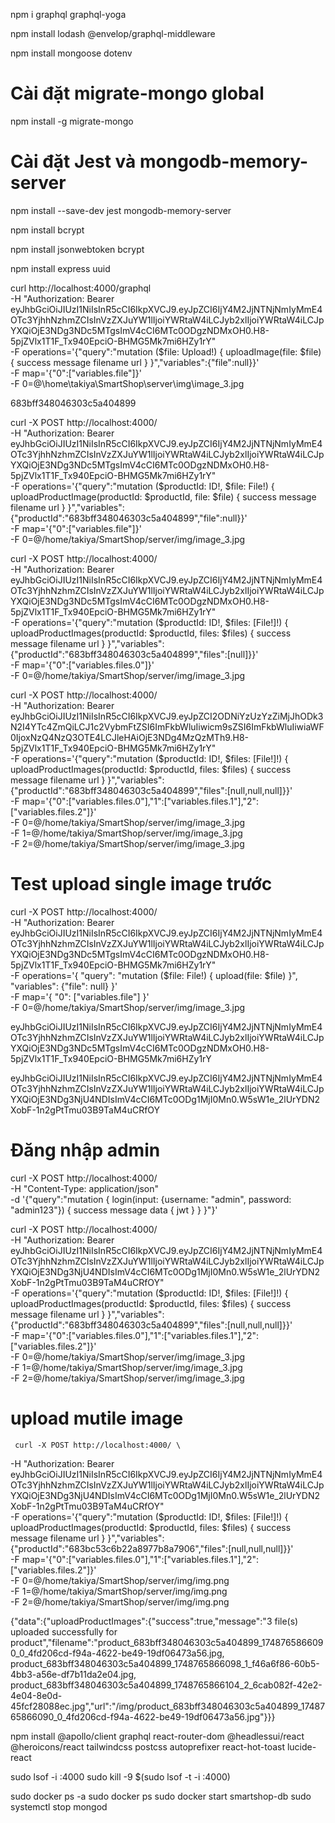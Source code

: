 npm i graphql graphql-yoga

npm install lodash @envelop/graphql-middleware

npm install mongoose dotenv

# Cài đặt migrate-mongo global
npm install -g migrate-mongo

# Cài đặt Jest và mongodb-memory-server
npm install --save-dev jest mongodb-memory-server

npm install bcrypt

npm install jsonwebtoken bcrypt

npm install express uuid



  curl http://localhost:4000/graphql \
  -H "Authorization: Bearer eyJhbGciOiJIUzI1NiIsInR5cCI6IkpXVCJ9.eyJpZCI6IjY4M2JjNTNjNmIyMmE4OTc3YjhhNzhmZCIsInVzZXJuYW1lIjoiYWRtaW4iLCJyb2xlIjoiYWRtaW4iLCJpYXQiOjE3NDg3NDc5MTgsImV4cCI6MTc0ODgzNDMxOH0.H8-5pjZVlx1T1F_Tx940EpciO-BHMG5Mk7mi6HZy1rY" \
  -F operations='{"query":"mutation ($file: Upload!) { uploadImage(file: $file) { success message filename url } }","variables":{"file":null}}' \
  -F map='{"0":["variables.file"]}' \
  -F 0=@\home\takiya\SmartShop\server\img\image_3.jpg

683bff348046303c5a404899

curl -X POST http://localhost:4000/ \
  -H "Authorization: Bearer eyJhbGciOiJIUzI1NiIsInR5cCI6IkpXVCJ9.eyJpZCI6IjY4M2JjNTNjNmIyMmE4OTc3YjhhNzhmZCIsInVzZXJuYW1lIjoiYWRtaW4iLCJyb2xlIjoiYWRtaW4iLCJpYXQiOjE3NDg3NDc5MTgsImV4cCI6MTc0ODgzNDMxOH0.H8-5pjZVlx1T1F_Tx940EpciO-BHMG5Mk7mi6HZy1rY" \
  -F operations='{"query":"mutation ($productId: ID!, $file: File!) { uploadProductImage(productId: $productId, file: $file) { success message filename url } }","variables":{"productId":"683bff348046303c5a404899","file":null}}' \
  -F map='{"0":["variables.file"]}' \
  -F 0=@/home/takiya/SmartShop/server/img/image_3.jpg

curl -X POST http://localhost:4000/ \
  -H "Authorization: Bearer eyJhbGciOiJIUzI1NiIsInR5cCI6IkpXVCJ9.eyJpZCI6IjY4M2JjNTNjNmIyMmE4OTc3YjhhNzhmZCIsInVzZXJuYW1lIjoiYWRtaW4iLCJyb2xlIjoiYWRtaW4iLCJpYXQiOjE3NDg3NDc5MTgsImV4cCI6MTc0ODgzNDMxOH0.H8-5pjZVlx1T1F_Tx940EpciO-BHMG5Mk7mi6HZy1rY" \
  -F operations='{"query":"mutation ($productId: ID!, $files: [File!]!) { uploadProductImages(productId: $productId, files: $files) { success message filename url } }","variables":{"productId":"683bff348046303c5a404899","files":[null]}}' \
  -F map='{"0":["variables.files.0"]}' \
  -F 0=@/home/takiya/SmartShop/server/img/image_3.jpg

  curl -X POST http://localhost:4000/ \
  -H "Authorization: Bearer eyJhbGciOiJIUzI1NiIsInR5cCI6IkpXVCJ9.eyJpZCI2ODNiYzUzYzZiMjJhODk3N2I4YTc4ZmQiLCJ1c2VybmFtZSI6ImFkbWluIiwicm9sZSI6ImFkbWluIiwiaWF0IjoxNzQ4NzQ3OTE4LCJleHAiOjE3NDg4MzQzMTh9.H8-5pjZVlx1T1F_Tx940EpciO-BHMG5Mk7mi6HZy1rY" \
  -F operations='{"query":"mutation ($productId: ID!, $files: [File!]!) { uploadProductImages(productId: $productId, files: $files) { success message filename url } }","variables":{"productId":"683bff348046303c5a404899","files":[null,null,null]}}' \
  -F map='{"0":["variables.files.0"],"1":["variables.files.1"],"2":["variables.files.2"]}' \
  -F 0=@/home/takiya/SmartShop/server/img/image_3.jpg \
  -F 1=@/home/takiya/SmartShop/server/img/image_3.jpg \
  -F 2=@/home/takiya/SmartShop/server/img/image_3.jpg

  # Test upload single image trước
curl -X POST http://localhost:4000/ \
  -H "Authorization: Bearer eyJhbGciOiJIUzI1NiIsInR5cCI6IkpXVCJ9.eyJpZCI6IjY4M2JjNTNjNmIyMmE4OTc3YjhhNzhmZCIsInVzZXJuYW1lIjoiYWRtaW4iLCJyb2xlIjoiYWRtaW4iLCJpYXQiOjE3NDg3NDc5MTgsImV4cCI6MTc0ODgzNDMxOH0.H8-5pjZVlx1T1F_Tx940EpciO-BHMG5Mk7mi6HZy1rY" \
  -F operations='{ "query": "mutation ($file: File!) { upload(file: $file) }", "variables": {"file": null} }' \
  -F map='{ "0": ["variables.file"] }' \
  -F 0=@/home/takiya/SmartShop/server/img/image_3.jpg

  eyJhbGciOiJIUzI1NiIsInR5cCI6IkpXVCJ9.eyJpZCI6IjY4M2JjNTNjNmIyMmE4OTc3YjhhNzhmZCIsInVzZXJuYW1lIjoiYWRtaW4iLCJyb2xlIjoiYWRtaW4iLCJpYXQiOjE3NDg3NDc5MTgsImV4cCI6MTc0ODgzNDMxOH0.H8-5pjZVlx1T1F_Tx940EpciO-BHMG5Mk7mi6HZy1rY

  eyJhbGciOiJIUzI1NiIsInR5cCI6IkpXVCJ9.eyJpZCI6IjY4M2JjNTNjNmIyMmE4OTc3YjhhNzhmZCIsInVzZXJuYW1lIjoiYWRtaW4iLCJyb2xlIjoiYWRtaW4iLCJpYXQiOjE3NDg3NjU4NDIsImV4cCI6MTc0ODg1MjI0Mn0.W5sW1e_2lUrYDN2XobF-1n2gPtTmu03B9TaM4uCRfOY

# Đăng nhập admin
  curl -X POST http://localhost:4000/ \
  -H "Content-Type: application/json" \
  -d '{"query":"mutation { login(input: {username: \"admin\", password: \"admin123\"}) { success message data { jwt } } }"}'

  curl -X POST http://localhost:4000/ \
  -H "Authorization: Bearer eyJhbGciOiJIUzI1NiIsInR5cCI6IkpXVCJ9.eyJpZCI6IjY4M2JjNTNjNmIyMmE4OTc3YjhhNzhmZCIsInVzZXJuYW1lIjoiYWRtaW4iLCJyb2xlIjoiYWRtaW4iLCJpYXQiOjE3NDg3NjU4NDIsImV4cCI6MTc0ODg1MjI0Mn0.W5sW1e_2lUrYDN2XobF-1n2gPtTmu03B9TaM4uCRfOY" \
  -F operations='{"query":"mutation ($productId: ID!, $files: [File!]!) { uploadProductImages(productId: $productId, files: $files) { success message filename url } }","variables":{"productId":"683bff348046303c5a404899","files":[null,null,null]}}' \
  -F map='{"0":["variables.files.0"],"1":["variables.files.1"],"2":["variables.files.2"]}' \
  -F 0=@/home/takiya/SmartShop/server/img/image_3.jpg \
  -F 1=@/home/takiya/SmartShop/server/img/image_3.jpg \
  -F 2=@/home/takiya/SmartShop/server/img/image_3.jpg


  #  upload mutile image 
     curl -X POST http://localhost:4000/ \
  -H "Authorization: Bearer eyJhbGciOiJIUzI1NiIsInR5cCI6IkpXVCJ9.eyJpZCI6IjY4M2JjNTNjNmIyMmE4OTc3YjhhNzhmZCIsInVzZXJuYW1lIjoiYWRtaW4iLCJyb2xlIjoiYWRtaW4iLCJpYXQiOjE3NDg3NjU4NDIsImV4cCI6MTc0ODg1MjI0Mn0.W5sW1e_2lUrYDN2XobF-1n2gPtTmu03B9TaM4uCRfOY" \
  -F operations='{"query":"mutation ($productId: ID!, $files: [File!]!) { uploadProductImages(productId: $productId, files: $files) { success message filename url } }","variables":{"productId":"683bc53c6b22a8977b8a7906","files":[null,null,null]}}' \
  -F map='{"0":["variables.files.0"],"1":["variables.files.1"],"2":["variables.files.2"]}' \
  -F 0=@/home/takiya/SmartShop/server/img/img.png \
  -F 1=@/home/takiya/SmartShop/server/img/img.png \
  -F 2=@/home/takiya/SmartShop/server/img/img.png


{"data":{"uploadProductImages":{"success":true,"message":"3 file(s) uploaded successfully for product","filename":"product_683bff348046303c5a404899_1748765866090_0_4fd206cd-f94a-4622-be49-19df06473a56.jpg, product_683bff348046303c5a404899_1748765866098_1_f46a6f86-60b5-4bb3-a56e-df7b11da2e04.jpg, product_683bff348046303c5a404899_1748765866104_2_6cab082f-42e2-4e04-8e0d-45fcf28088ec.jpg","url":"/img/product_683bff348046303c5a404899_1748765866090_0_4fd206cd-f94a-4622-be49-19df06473a56.jpg"}}}



npm install @apollo/client graphql react-router-dom @headlessui/react @heroicons/react tailwindcss postcss autoprefixer react-hot-toast lucide-react


sudo lsof -i :4000
sudo kill -9 $(sudo lsof -t -i :4000)

sudo docker ps -a
sudo docker ps
sudo docker start smartshop-db
sudo systemctl stop mongod